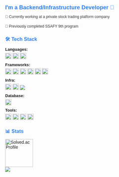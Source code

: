 <div style="font-family: Arial, sans-serif; font-size: 14px;">
  <h3 style="color: #2F80ED; font-size: 18px; margin-bottom: 10px;">I'm a Backend/Infrastructure Developer 👋</h3>
  
  <p style="font-size: 12px; color: #333; margin-bottom: 15px;">
    <span style="display: block; margin-bottom: 3px;">🏢 Currently working at a private stock trading platform company</span>
     <br>
    <span style="display: block;">🌱 Previously completed SSAFY 9th program</span>
  </p>

  <h4 style="color: #2F80ED; font-size: 16px; margin-bottom: 10px;">🛠 Tech Stack</h4>
  
  <div style="margin-bottom: 8px;">
    <strong style="display: block; margin-bottom: 4px; font-size: 13px;">Languages:</strong>
    <img src="https://img.shields.io/badge/Python-3776AB?style=flat&logo=python&logoColor=white" alt="Python" height="20"/>
    <img src="https://img.shields.io/badge/JavaScript-F7DF1E?style=flat&logo=javascript&logoColor=black" alt="JavaScript" height="20"/>
    <img src="https://img.shields.io/badge/TypeScript-3178C6?style=flat&logo=typescript&logoColor=white" alt="TypeScript" height="20"/>
  </div>

  <div style="margin-bottom: 8px;">
    <strong style="display: block; margin-bottom: 4px; font-size: 13px;">Frameworks:</strong>
    <img src="https://img.shields.io/badge/Node.js-339933?style=flat&logo=nodedotjs&logoColor=white" alt="Node.js" height="20"/>
    <img src="https://img.shields.io/badge/Express-000000?style=flat&logo=express&logoColor=white" alt="Express" height="20"/>
    <img src="https://img.shields.io/badge/Django-092E20?style=flat&logo=django&logoColor=white" alt="Django" height="20"/>
    <img src="https://img.shields.io/badge/React-61DAFB?style=flat&logo=react&logoColor=black" alt="React" height="20"/>
    <img src="https://img.shields.io/badge/Vue.js-4FC08D?style=flat&logo=vuedotjs&logoColor=white" alt="Vue.js" height="20"/>
    <img src="https://img.shields.io/badge/Next.js-000000?style=flat&logo=nextdotjs&logoColor=white" alt="Next.js" height="20"/>
  </div>

  <div style="margin-bottom: 8px;">
    <strong style="display: block; margin-bottom: 4px; font-size: 13px;">Infra:</strong>
    <img src="https://img.shields.io/badge/AWS-232F3E?style=flat&logo=amazon&logoColor=white" alt="AWS" height="20"/>
    <img src="https://img.shields.io/badge/Elastic_Beanstalk-FF9900?style=flat&logo=amazon-aws&logoColor=white" alt="Elastic Beanstalk" height="20"/>
    <img src="https://img.shields.io/badge/Nginx-009639?style=flat&logo=nginx&logoColor=white"/>
  </div>

  <div style="margin-bottom: 8px;">
    <strong style="display: block; margin-bottom: 4px; font-size: 13px;">Database:</strong>
    <img src="https://img.shields.io/badge/PostgreSQL-336791?style=flat&logo=postgresql&logoColor=white" alt="PostgreSQL" height="20"/>
  </div>

  <div style="margin-bottom: 8px;">
    <strong style="display: block; margin-bottom: 4px; font-size: 13px;">Tools:</strong>
    <img src="https://img.shields.io/badge/Jira-0052CC?style=flat&logo=jira&logoColor=white" alt="Jira" height="20"/>
    <img src="https://img.shields.io/badge/Git-F05032?style=flat&logo=git&logoColor=white" alt="Git" height="20"/>
    <img src="https://img.shields.io/badge/GitHub-181717?style=flat&logo=github&logoColor=white" alt="GitHub" height="20"/>
    <img src="https://img.shields.io/badge/Bitbucket-0052CC?style=flat&logo=bitbucket&logoColor=white" alt="Bitbucket" height="20"/>
  </div>

  <h4 style="color: #2F80ED; font-size: 16px; margin-bottom: 10px;">📊 Stats</h4>
  <a href="https://solved.ac/gns9541">
    <img src="http://mazassumnida.wtf/api/v2/generate_badge?boj=gns9541" alt="Solved.ac Profile" height="90"/>
  </a>
  <br>
  <a href="https://hits.seeyoufarm.com"><img src="https://hits.seeyoufarm.com/api/count/incr/badge.svg?url=https%3A%2F%2Fgithub.com%2Fgns9541&count_bg=%2379C83D&title_bg=%23555555&icon=&icon_color=%23E7E7E7&title=hits&edge_flat=false"/>  </a>
</div>

<!-- 
<div style="font-family: Arial, sans-serif; font-size: 14px;">
  <h4 style="color: #2F80ED; font-size: 16px; margin-bottom: 10px;">📫 Connect with me</h4>
  <a href="https://www.instagram.com/zogakpiza/" target="_blank">
    <img src="https://img.shields.io/badge/zogakpiza-E4405F?style=flat&logo=instagram&logoColor=white" alt="Instagram" height="20"/>
  </a>
  <a href="mailto:gns9541gns@naver.com">
    <img src="https://img.shields.io/badge/gns9541gns@naver.com-03C75A?style=flat&logo=naver&logoColor=white" alt="Naver Mail" height="20"/>
  </a>
  <a href="mailto:habeonplz9541@gmail.com">
    <img src="https://img.shields.io/badge/habeonplz9541@gmail.com-EA4335?style=flat&logo=gmail&logoColor=white" alt="Gmail" height="20"/>
  </a>
  <h4 style="color: #2F80ED; font-size: 16px; margin-bottom: 10px;">🔥 Portfolio</h4>
  <a href="https://witty-uncle-4b4.notion.site/_-468be7744d5b41c79307a964ea33ef91?pvs=4" target="_blank">
    <img src="https://img.shields.io/badge/portfolio-000000?style=flat&logo=notion&logoColor=white" alt="Portfolio" height="20"/>
  </a>
</div>
-->

